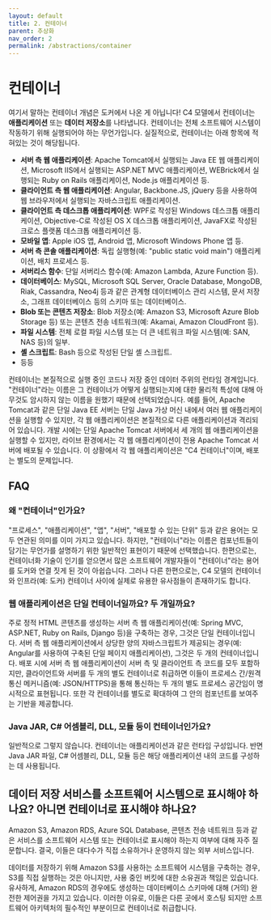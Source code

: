 ```yaml
---
layout: default
title: 2. 컨테이너
parent: 추상화
nav_order: 2
permalink: /abstractions/container
---
```


# 컨테이너

여기서 말하는 컨테이너 개념은 도커에서 나온 게 아닙니다! C4 모델에서 컨테이너는 **애플리케이션** 또는 **데이터 저장소**를 나타냅니다.
컨테이너는 전체 소프트웨어 시스템이 작동하기 위해 실행되어야 하는 무언가입니다. 실질적으로, 컨테이너는 아래 항목에 적혀있는 것이 해당됩니다.

- **서버 측 웹 애플리케이션**: Apache Tomcat에서 실행되는 Java EE 웹 애플리케이션, Microsoft IIS에서 실행되는 ASP.NET MVC 애플리케이션, WEBrick에서 실행되는 Ruby on Rails 애플리케이션, Node.js 애플리케이션 등.
- **클라이언트 측 웹 애플리케이션**: Angular, Backbone.JS, jQuery 등을 사용하여 웹 브라우저에서 실행되는 자바스크립트 애플리케이션.
- **클라이언트 측 데스크톱 애플리케이션**: WPF로 작성된 Windows 데스크톱 애플리케이션, Objective-C로 작성된 OS X 데스크톱 애플리케이션, JavaFX로 작성된 크로스 플랫폼 데스크톱 애플리케이션 등.
- **모바일 앱**: Apple iOS 앱, Android 앱, Microsoft Windows Phone 앱 등.
- **서버 측 콘솔 애플리케이션**: 독립 실행형(예: "public static void main") 애플리케이션, 배치 프로세스 등.
- **서버리스 함수**: 단일 서버리스 함수(예: Amazon Lambda, Azure Function 등).
- **데이터베이스**: MySQL, Microsoft SQL Server, Oracle Database, MongoDB, Riak, Cassandra, Neo4j 등과 같은 관계형 데이터베이스 관리 시스템, 문서 저장소, 그래프 데이터베이스 등의 스키마 또는 데이터베이스.
- **Blob 또는 콘텐츠 저장소**: Blob 저장소(예: Amazon S3, Microsoft Azure Blob Storage 등) 또는 콘텐츠 전송 네트워크(예: Akamai, Amazon CloudFront 등).
- **파일 시스템**: 전체 로컬 파일 시스템 또는 더 큰 네트워크 파일 시스템(예: SAN, NAS 등)의 일부.
- **셸 스크립트**: Bash 등으로 작성된 단일 셸 스크립트.
- 등등

컨테이너는 본질적으로 실행 중인 코드나 저장 중인 데이터 주위의 런타임 경계입니다.
"컨테이너"라는 이름은 그 컨테이너가 어떻게 실행되는지에 대한 물리적 특성에 대해 아무것도 암시하지 않는 이름을 원했기 때문에 선택되었습니다.
예를 들어, Apache Tomcat과 같은 단일 Java EE 서버는 단일 Java 가상 머신 내에서 여러 웹 애플리케이션을 실행할 수 있지만, 각 웹 애플리케이션은 본질적으로 다른 애플리케이션과 격리되어 있습니다.
개발 시에는 단일 Apache Tomcat 서버에서 세 개의 웹 애플리케이션을 실행할 수 있지만, 라이브 환경에서는 각 웹 애플리케이션이 전용 Apache Tomcat 서버에 배포될 수 있습니다.
이 상황에서 각 웹 애플리케이션은 "C4 컨테이너"이며, 배포는 별도의 문제입니다.

## FAQ

### 왜 "컨테이너"인가요?

"프로세스", "애플리케이션", "앱", "서버", "배포할 수 있는 단위" 등과 같은 용어는 모두 연관된 의미를 이미 가지고 있습니다.
하지만, "컨테이너"라는 이름은 컴포넌트들이 담기는 무언가를 설명하기 위한 일반적인 표현이기 때문에 선택했습니다.
한편으로는, 컨테이너화 기술이 인기를 얻으면서 많은 소프트웨어 개발자들이 "컨테이너"라는 용어를 도커와 연결 짓게 된 것이 아쉽습니다. 그러나 다른 한편으로는, C4 모델의 컨테이너와 인프라(예: 도커) 컨테이너 사이에 실제로 유용한 유사점들이 존재하기도 합니다.

### 웹 애플리케이션은 단일 컨테이너일까요? 두 개일까요?

주로 정적 HTML 콘텐츠를 생성하는 서버 측 웹 애플리케이션(예: Spring MVC, ASP.NET, Ruby on Rails, Django 등)을 구축하는 경우, 그것은 단일 컨테이너입니다.
서버 측 웹 애플리케이션에서 상당한 양의 자바스크립트가 제공되는 경우(예: Angular를 사용하여 구축된 단일 페이지 애플리케이션), 그것은 두 개의 컨테이너입니다.
배포 시에 서버 측 웹 애플리케이션이 서버 측 및 클라이언트 측 코드를 모두 포함하지만, 클라이언트와 서버를 두 개의 별도 컨테이너로 취급하면 이들이 프로세스 간/원격 통신 메커니즘(예: JSON/HTTPS)을 통해 통신하는 두 개의 별도 프로세스 공간임이 명시적으로 표현됩니다.
또한 각 컨테이너를 별도로 확대하여 그 안의 컴포넌트를 보여주는 기반을 제공합니다.

### Java JAR, C# 어셈블리, DLL, 모듈 등이 컨테이너인가요?

일반적으로 그렇지 않습니다. 컨테이너는 애플리케이션과 같은 런타임 구성입니다. 반면 Java JAR 파일, C# 어셈블리, DLL, 모듈 등은 해당 애플리케이션 내의 코드를 구성하는 데 사용됩니다.

## 데이터 저장 서비스를 소프트웨어 시스템으로 표시해야 하나요? 아니면 컨테이너로 표시해야 하나요?

Amazon S3, Amazon RDS, Azure SQL Database, 콘텐츠 전송 네트워크 등과 같은 서비스를 소프트웨어 시스템 또는 컨테이너로 표시해야 하는지 여부에 대해 자주 질문합니다.
결국, 이들은 대다수가 직접 소유하거나 운영하지 않는 외부 서비스입니다.

데이터를 저장하기 위해 Amazon S3를 사용하는 소프트웨어 시스템을 구축하는 경우, S3를 직접 실행하는 것은 아니지만, 사용 중인 버킷에 대한 소유권과 책임은 있습니다.
유사하게, Amazon RDS의 경우에도 생성하는 데이터베이스 스키마에 대해 (거의) 완전한 제어권을 가지고 있습니다. 이러한 이유로, 이들은 다른 곳에서 호스팅 되지만 소프트웨어 아키텍처의 필수적인 부분이므로 컨테이너로 취급합니다.
